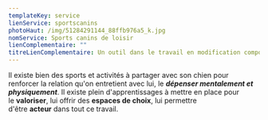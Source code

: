 ```yaml
---
templateKey: service
lienService: sportscanins
photoHaut: /img/51284291144_88ffb976a5_k.jpg
nomService: Sports canins de loisir
lienComplementaire: ""
titreLienComplementaire: Un outil dans le travail en modification comportementale
---
```

Il existe bien des sports et activités à partager avec son chien pour renforcer la relation qu'on entretient avec lui, le ***dépenser mentalement et physiquement***. Il existe plein d'apprentissages à mettre en place pour le **valoriser**, lui offrir des **espaces de choix**, lui permettre d'être **acteur** dans tout ce travail.